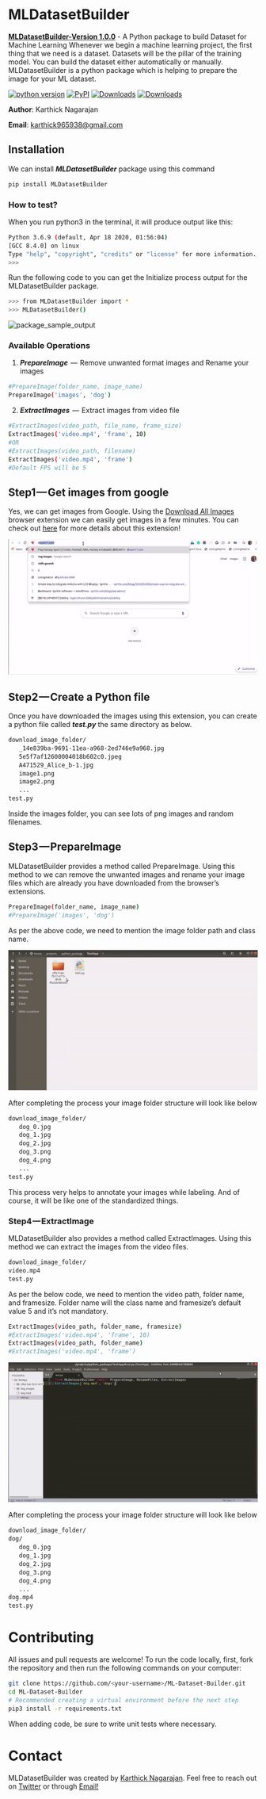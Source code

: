 # MLDatasetBuilder

**[MLDatasetBuilder-Version 1.0.0](https://pypi.org/project/MLDatasetBuilder/)** - A Python package to build Dataset for Machine Learning
Whenever we begin a machine learning project, the first thing that we need is a dataset. Datasets will be the pillar of the training model. You can build the dataset either automatically or manually. MLDatasetBuilder is a python package which is helping to prepare the image for your ML dataset.


[![python version](https://img.shields.io/badge/Python-3.6-yellow)](https://pypi.org/project/MLDatasetBuilder/)
[![PyPI](https://img.shields.io/badge/pypi-v1.0.0-blue)](https://pypi.org/project/MLDatasetBuilder/)
[![Downloads](https://pepy.tech/badge/mldatasetbuilder)](https://pepy.tech/project/mldatasetbuilder)
[![Downloads](https://pepy.tech/badge/mldatasetbuilder/month)](https://pepy.tech/project/mldatasetbuilder/month)

**Author**: Karthick Nagarajan

**Email**: karthick965938@gmail.com

## Installation
We can install ***MLDatasetBuilder*** package using this command

```sh
pip install MLDatasetBuilder
```

### How to test?
When you run python3 in the terminal, it will produce output like this:

```sh
Python 3.6.9 (default, Apr 18 2020, 01:56:04) 
[GCC 8.4.0] on linux
Type "help", "copyright", "credits" or "license" for more information.
>>> 
```

Run the following code to you can get the Initialize process output for the MLDatasetBuilder package.

```sh
>>> from MLDatasetBuilder import *
>>> MLDatasetBuilder()
```
![package_sample_output](https://i1.wp.com/cdn-images-1.medium.com/max/800/1*h4KOBQoEjCaoUWjj0PzVjg.gif?ssl=1)

### Available Operations

1) ***PrepareImage***  —  Remove unwanted format images and Rename your images

```sh
#PrepareImage(folder_name, image_name)
PrepareImage('images', 'dog')
```
2) ***ExtractImages***  —  Extract images from video file
```sh
#ExtractImages(video_path, file_name, frame_size)
ExtractImages('video.mp4', 'frame', 10)
#OR
#ExtractImages(video_path, filename)
ExtractImages('video.mp4', 'frame')
#Default FPS will be 5
```

## Step1 — Get images from google

Yes, we can get images from Google. Using the [Download All Images](https://chrome.google.com/webstore/detail/download-all-images/ifipmflagepipjokmbdecpmjbibjnakm?hl=en) browser extension we can easily get images in a few minutes. You can check out [here](https://www.youtube.com/watch?v=ik1VxrtN7m8&feature=youtu.be) for more details about this extension!


![step_1](https://raw.githubusercontent.com/karthick965938/ML-Dataset-Builder/master/assets/step_01.gif)

## Step2 — Create a Python file

Once you have downloaded the images using this extension, you can create a python file called ***test.py*** the same directory as below.

```sh
download_image_folder/
   _14e839ba-9691-11ea-a968-2ed746e9a968.jpg
   5e5f7af12600004018b602c0.jpeg
   A471529_Alice_b-1.jpg
   image1.png
   image2.png
   ...
test.py
```
Inside the images folder, you can see lots of png images and random filenames.

## Step3 — PrepareImage

MLDatasetBuilder provides a method called PrepareImage. Using this method to we can remove the unwanted images and rename your image files which are already you have downloaded from the browser’s extensions.

```sh
PrepareImage(folder_name, image_name)
#PrepareImage('images', 'dog')
```
As per the above code, we need to mention the image folder path and class name.

![step_1](https://raw.githubusercontent.com/karthick965938/ML-Dataset-Builder/master/assets/step_2.gif)

After completing the process your image folder structure will look like below 

```sh
download_image_folder/
   dog_0.jpg
   dog_1.jpg
   dog_2.jpg
   dog_3.png
   dog_4.png
   ...
test.py
```

This process very helps to annotate your images while labeling. And of course, it will be like one of the standardized things.

### Step4 — ExtractImage

MLDatasetBuilder also provides a method called ExtractImages. Using this method we can extract the images from the video files.

```sh
download_image_folder/
video.mp4
test.py
```
As per the below code, we need to mention the video path, folder name, and framesize. Folder name will the class name and framesize’s default value 5 and it’s not mandatory.

```sh
ExtractImages(video_path, folder_name, framesize)
#ExtractImages('video.mp4', 'frame', 10)
ExtractImages(video_path, folder_name)
#ExtractImages('video.mp4', 'frame')
```
![step_1](https://raw.githubusercontent.com/karthick965938/ML-Dataset-Builder/master/assets/step_3.gif)

After completing the process your image folder structure will look like below

```sh
download_image_folder/
dog/
   dog_0.jpg
   dog_1.jpg
   dog_2.jpg
   dog_3.png
   dog_4.png
   ...
dog.mp4
test.py
```

# Contributing
All issues and pull requests are welcome! To run the code locally, first, fork the repository and then run the following commands on your computer:

```sh
git clone https://github.com/<your-username>/ML-Dataset-Builder.git
cd ML-Dataset-Builder
# Recommended creating a virtual environment before the next step
pip3 install -r requirements.txt
```
When adding code, be sure to write unit tests where necessary.

# Contact
MLDatasetBuilder was created by [Karthick Nagarajan](https://stackoverflow.com/users/6295641/karthick-nagarajan?tab=profile). Feel free to reach out on [Twitter](https://twitter.com/Karthick965938) or through [Email!](karthick965938@gmail.com)
